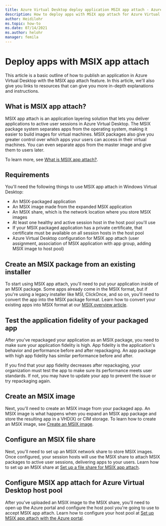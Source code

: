 ```yaml
---
title: Azure Virtual Desktop deploy application MSIX app attach - Azure
description: How to deploy apps with MSIX app attach for Azure Virtual Desktop.
author: Heidilohr
ms.topic: how-to
ms.date: 07/14/2021
ms.author: helohr
manager: femila
---
```


# Deploy apps with MSIX app attach

This article is a basic outline of how to publish an application in Azure Virtual Desktop with the MSIX app attach feature. In this article, we'll also give you links to resources that can give you more in-depth explanations and instructions.

## What is MSIX app attach?

MSIX app attach is an application layering solution that lets you deliver applications to active user sessions in Azure Virtual Desktop. The MSIX package system separates apps from the operating system, making it easier to build images for virtual machines. MSIX packages also give you greater control over which apps your users can access in their virtual machines. You can even separate apps from the master image and give them to users later.

To learn more, see [What is MSIX app attach?](../what-is-app-attach.md).

## Requirements

You'll need the following things to use MSIX app attach in Windows Virtual Desktop:

- An MSIX-packaged application
- An MSIX image made from the expanded MSIX application
- An MSIX share, which is the network location where you store MSIX images
- At least one healthy and active session host in the host pool you'll use
- If your MSIX packaged application has a private certificate, that certificate must be available on all session hosts in the host pool
- Azure Virtual Desktop configuration for MSIX app attach (user assignment, association of MSIX application with app group, adding MSIX image to host pool)

## Create an MSIX package from an existing installer

To start using MSIX app attach, you'll need to put your application inside of an MSIX package. Some apps already come in the MSIX format, but if you're using a legacy installer like MSI, ClickOnce, and so on, you'll need to convert the app into the MSIX package format. Learn how to convert your existing apps into MSIX format at our [MSIX overview article](/windows/msix/packaging-tool/create-an-msix-overview).

## Test the application fidelity of your packaged app 

After you've repackaged your application as an MSIX package, you need to make sure your application fidelity is high. App fidelity is the application's behavior and performance before and after repackaging. An app package with high app fidelity has similar performance before and after.

If you find that your app fidelity decreases after repackaging, your organization must test the app to make sure its performance meets user standards. If not, you may have to update your app to prevent the issue or try repackaging again.

## Create an MSIX image

Next, you'll need to create an MSIX image from your packaged app. An MSIX image is what happens when you expand an MSIX app package and store the resulting app in a VHD(X) or CIM storage. To learn how to create an MSIX image, see [Create an MSIX image](../app-attach-msixmgr.md#create-an-msix-image).

## Configure an MSIX file share

Next, you'll need to set up an MSIX network share to store MSIX images. Once configured, your session hosts will use the MSIX share to attach MSIX packages to active user sessions, delivering apps to your users. Learn how to set up an MSIX share at [Set up a file share for MSIX app attach](../app-attach-file-share.md).

## Configure MSIX app attach for Azure Virtual Desktop host pool

After you've uploaded an MSIX image to the MSIX share, you'll need to open up the Azure portal and configure the host pool you're going to use to accept MSIX app attach. Learn how to configure your host pool at [Set up MSIX app attach with the Azure portal](../app-attach-azure-portal.md).
